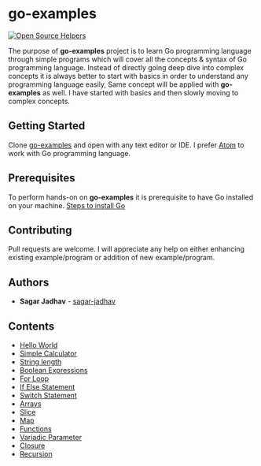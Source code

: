 # go-examples

[![Open Source Helpers](https://www.codetriage.com/sagar-jadhav/go-examples/badges/users.svg)](https://www.codetriage.com/sagar-jadhav/go-examples)

The purpose of **go-examples** project is to learn Go programming language through simple programs which will  cover all the concepts & syntax of Go programming language. Instead of directly going deep dive into complex concepts it is always better to start with basics in order to understand any programming language easily, Same concept will be applied with **go-examples** as well. I have started with basics and then slowly moving to complex concepts.  

## Getting Started
Clone [go-examples](git@github.com:sagar-jadhav/go-examples.git) and open with any text editor or IDE. I prefer [Atom](https://atom.io/) to work with Go programming language.

## Prerequisites

To perform hands-on on **go-examples** it is prerequisite to have Go installed on your machine.
[Steps to install Go](https://golang.org/doc/install?download)

## Contributing

Pull requests are welcome. I will appreciate any help on either enhancing existing example/program or addition of new example/program.

## Authors

* **Sagar Jadhav** - [sagar-jadhav](https://github.com/sagar-jadhav)

## Contents

* [Hello World](https://github.com/sagar-jadhav/go-examples/blob/master/src/hello-world.go)
* [Simple Calculator](https://github.com/sagar-jadhav/go-examples/blob/master/src/simple-calculator.go)
* [String length](https://github.com/sagar-jadhav/go-examples/blob/master/src/string-length.go)
* [Boolean Expressions](https://github.com/sagar-jadhav/go-examples/blob/master/src/boolean-expressions.go)
* [For Loop](https://github.com/sagar-jadhav/go-examples/blob/master/src/for-loop.go)
* [If Else Statement](https://github.com/sagar-jadhav/go-examples/blob/master/src/if-elseif-else.go)
* [Switch Statement](https://github.com/sagar-jadhav/go-examples/blob/master/src/switch.go)
* [Arrays](https://github.com/sagar-jadhav/go-examples/blob/master/src/arrays.go)
* [Slice](https://github.com/sagar-jadhav/go-examples/blob/master/src/slice.go)
* [Map](https://github.com/sagar-jadhav/go-examples/blob/master/src/map.go)
* [Functions](https://github.com/sagar-jadhav/go-examples/blob/master/src/function.go)
* [Variadic Parameter](https://github.com/sagar-jadhav/go-examples/blob/master/src/variadic.go)
* [Closure](https://github.com/sagar-jadhav/go-examples/blob/master/src/closure.go)
* [Recursion](https://github.com/sagar-jadhav/go-examples/blob/master/src/recursion.go)
